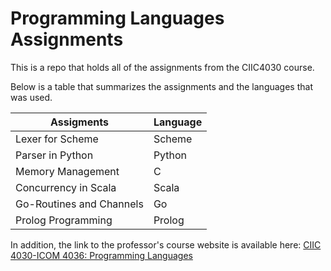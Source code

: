 # Programming Languages Assignments

This is a repo that holds all of the assignments from the CIIC4030 course.

Below is a table that summarizes the assignments and the languages that was used.

Assigments  | Language |
----------- | -------- |
Lexer for Scheme | Scheme | 
Parser in Python | Python |
Memory Management | C |
Concurrency in Scala | Scala |
Go-Routines and Channels | Go |
Prolog Programming | Prolog|


In addition, the link to the professor's course website is available here: [CIIC 4030-ICOM 4036: Programming Languages](http://ece.uprm.edu/~wrivera/icom4036.html)

